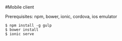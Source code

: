 #Mobile client

Prerequisites: npm, bower, ionic, cordova, ios emulator

```
$ npm install -g gulp
$ bower install
$ ionic serve
```